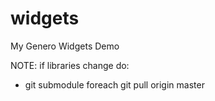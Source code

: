 # widgets
My Genero Widgets Demo


NOTE: if libraries change do:
* git submodule foreach git pull origin master
